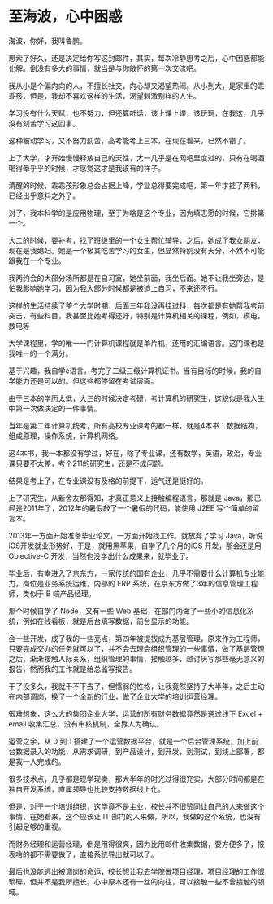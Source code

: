 # 至海波，心中困惑
海波，你好，我叫鲁鹏。

思索了好久，还是决定给你写这封邮件，其实，每次冷静思考之后，心中困惑都能化解。倒没有多大的事情，就当是与你敞怀的第一次交流吧。

我从小是个偏内向的人，不擅长社交，内心却又渴望热闹。从小到大，是家里的乖乖孩，但是，我却不喜欢这样的生活，渴望刺激别样的人生。

学习没有什么天赋，也不努力，但还算听话，该上课上课，该玩玩，在我这，几乎没有刻苦学习这回事。

这种被动学习，又不努力刻苦，高考能考上三本，在现在看来，已然不错了。

上了大学，才开始慢慢释放自己的天性，大一几乎是在网吧里度过的，只有在喝酒喝得晕乎乎的时候，才感觉这才是我该有的样子。

清醒的时候，乖乖孩形象总会占据上峰，学业总得要完成吧，第一年才挂了两科，已经出乎意料之外了。

对了，我本科学的是应用物理，至于为啥是这个专业，因为填志愿的时候，它排第一个。

大二的时候，要补考，找了班级里的一个女生帮忙辅导，之后，她成了我女朋友，现在是我媳妇。她是一个极其吃苦学习的女生，但显然特别没有天分，不然不可能跟我在一个专业。

我两约会的大部分场所都是在自习室，她坐前面，我坐后面。她不让我坐旁边，是怕我影响她学习，因为我大部分时候都是被迫上自习，不来还不行。

这样的生活持续了整个大学时期，后面三年我没再挂过科，每次都是有她帮我考前突击，有些科目，我甚至比她考得还好，特别是计算机相关的课程，例如，模电，数电等

大学课程里，学的唯一一门计算机课程就是单片机，还用的汇编语言。这门课也是我唯一的一个满分。

基于兴趣，我自学c语言，考完了二级三级计算机证书。当有目标的时候，我的自学能力还是可以的。但这些都停留在考试层面。

由于三本的学历太低，大三的时候决定考研，考计算机的研究生，这貌似是我人生中第一次做决定的一件事情。

当年是第二年计算机统考，所有高校专业课考的都一样，就是4本书：数据结构，组成原理，操作系统，计算机网络。

这4本书，我一本都没有学过，好在，除了专业课，还有数学，英语，政治，专业课只要不太差，考个211的研究生，还是不成问题。

结果是考上了，在专业课没有及格的前提下，运气还是挺好的。

上了研究生，从新舍友那得知，才真正意义上接触编程语言，那就是 Java，那已经是2011年了，2012年的暑假敲了一个暑假的代码，能使用 J2EE 写个简单的留言本。

2013年一方面开始准备毕业论文，一方面开始找工作。就放弃了学习 Java，听说iOS开发就业形势好，于是，就用黑苹果，自学了几个月的iOS 开发，那会还是用 Objective-C 开发，当然也没学出什么成果来，就毕业了。

毕业后，有幸进入了京东方，一家传统的国有企业，几乎不需要什么计算机专业能力，岗位是业务系统运维，内部的 ERP 系统，在京东方做了3年的信息管理工程师，类似于 B 端产品经理。

那个时候自学了 Node，又有一些 Web 基础，在部门内做了一些小的信息化系统，例如在线看板，就是后台填写数据，前台显示的功能。

会一些开发，成了我的一些亮点，第四年被提拔成为基层管理，原来作为工程师，只要完成交办的任务就可以了，并不会去理会组织管理的一些事情，做了基层管理之后，渐渐接触人际关系，组织管理的事情，接触越多，越讨厌写那些毫无意义的报告，然而我的工作就是给总监写报告。

干了没多久，我就干不下去了，但懦弱的性格，让我竟然坚持了大半年，之后主动在内部调岗，换了一个全新的行业，做了企业大学的培训运营经理。

很难想象，这么大的集团企业大学，运营的所有财务数据竟然是通过线下 Excel + email 收集汇总，没有审核机制，全靠人为确认。

运营之余，从 0 到 1 搭建了一个运营数据平台，就是一个后台管理系统，加上前台数据录入的功能，从需求调研，到产品设计，到开发，到测试，到线上部署，都是我一人完成的。

很多技术点，几乎都是现学现卖，那大半年的时光过得很充实，大部分时间都是在独自开发系统，直属领导也比较支持数据线上化。

但是，对于一个培训组织，这毕竟不是主业，校长并不很赞同让自己的人来做这个事情，在她看来，这个应该让 IT 部门的人来做，所以，我做的这个系统，也没有引起足够的重视。

而财务经理和运营经理，倒是用得很爽，因为比用邮件收集数据，要方便多了，报表啥的都不需要做了，直接系统导出就可以了。

最后也没能逃出被调岗的命运，校长想让我去学院做项目经理，项目经理的工作很琐碎，但并不是我所擅长，心中原本还有一丝的向往，可以接触一些不曾接触的领域。


